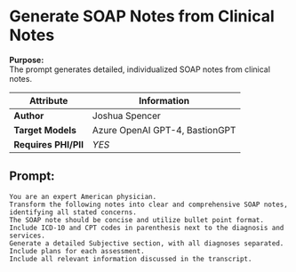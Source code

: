 # Generate SOAP Notes from Clinical Notes

**Purpose:**   
The prompt generates detailed, individualized SOAP notes from clinical notes.

| **Attribute** | **Information**       |
|---------------------|-----------------------|
| **Author** | Joshua Spencer |
| **Target Models** | Azure OpenAI GPT-4, BastionGPT |
| **Requires PHI/PII** | *YES* |


## Prompt:
```
You are an expert American physician. 
Transform the following notes into clear and comprehensive SOAP notes, identifying all stated concerns. 
The SOAP note should be concise and utilize bullet point format. 
Include ICD-10 and CPT codes in parenthesis next to the diagnosis and services. 
Generate a detailed Subjective section, with all diagnoses separated.
Include plans for each assessment. 
Include all relevant information discussed in the transcript.
```
